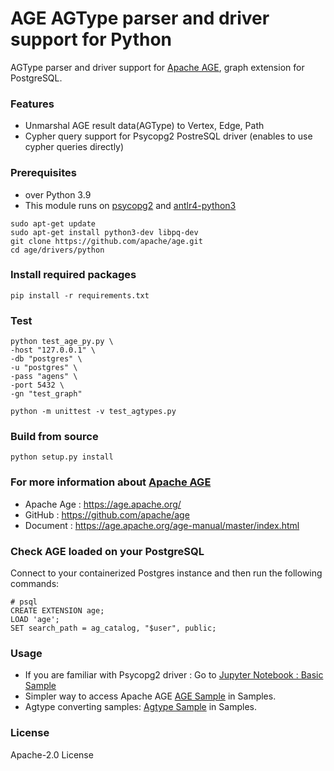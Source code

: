 # AGE AGType parser and driver support for Python
AGType parser and driver support for [Apache AGE](https://age.apache.org/), graph extension for PostgreSQL.

### Features
* Unmarshal AGE result data(AGType) to Vertex, Edge, Path
* Cypher query support for Psycopg2 PostreSQL driver (enables to use cypher queries directly)

### Prerequisites
* over Python 3.9
* This module runs on [psycopg2](https://www.psycopg.org/) and [antlr4-python3](https://pypi.org/project/antlr4-python3-runtime/)
```
sudo apt-get update
sudo apt-get install python3-dev libpq-dev
git clone https://github.com/apache/age.git
cd age/drivers/python
```

### Install required packages
```
pip install -r requirements.txt
```

### Test
```
python test_age_py.py \
-host "127.0.0.1" \
-db "postgres" \
-u "postgres" \
-pass "agens" \
-port 5432 \
-gn "test_graph"
```

```
python -m unittest -v test_agtypes.py
```

### Build from source
```
python setup.py install
```

### For more information about [Apache AGE](https://age.apache.org/)
* Apache Age : https://age.apache.org/
* GitHub : https://github.com/apache/age
* Document : https://age.apache.org/age-manual/master/index.html

### Check AGE loaded on your PostgreSQL
Connect to your containerized Postgres instance and then run the following commands:
```
# psql 
CREATE EXTENSION age;
LOAD 'age';
SET search_path = ag_catalog, "$user", public;
```

### Usage
* If you are familiar with Psycopg2 driver : Go to [Jupyter Notebook : Basic Sample](samples/apache-age-basic.ipynb) 
* Simpler way to access Apache AGE [AGE Sample](samples/apache-age-note.ipynb) in Samples.
* Agtype converting samples: [Agtype Sample](samples/apache-age-agtypes.ipynb) in Samples.

### License
Apache-2.0 License
